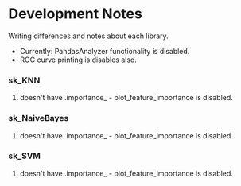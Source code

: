 # **Development Notes**

Writing differences and notes about each library.

* Currently: PandasAnalyzer functionality is disabled.
* ROC curve printing is disables also.

###  sk_KNN
1) doesn't have .importance_ - plot_feature_importance is disabled.

###  sk_NaiveBayes
1) doesn't have .importance_ - plot_feature_importance is disabled.

###  sk_SVM
1) doesn't have .importance_ - plot_feature_importance is disabled.